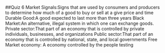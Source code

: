 ﻿##Quiz 6
Market Signals:Signs that are used by consumers and producers to determine how much of a good to buy or sell at a give price and time
Durable Good:A good expected to last more than three years
Black Market:An alternative, illegal system in which one can exchange goods.
Private sector:That part of an economy that is controlled by private individuals, businesses, and organizations
Public sector:That part of an economy that is controlled by national, state, and local governments
Free Market economy: A economy controlled by the people testing



